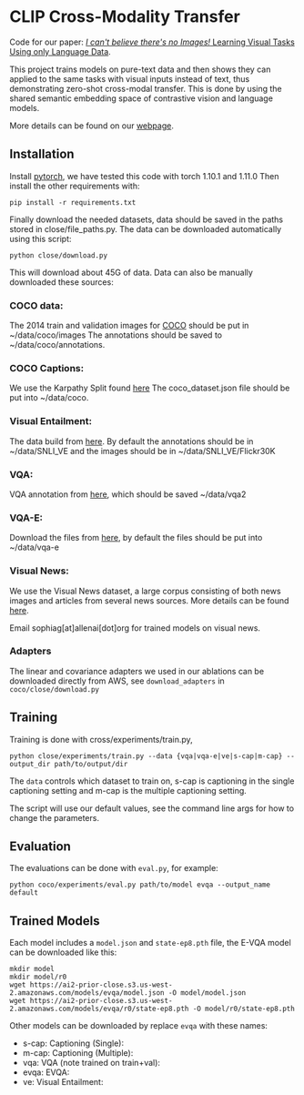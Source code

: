 # CLIP Cross-Modality Transfer
Code for our paper: [*I can't believe there's no Images!* Learning Visual Tasks Using only Language Data](https://arxiv.org/abs/2211.09778).

This project trains models on pure-text data and then shows they can applied to the same tasks
with visual inputs instead of text, thus demonstrating zero-shot cross-modal transfer.
This is done by using the shared semantic embedding space of contrastive vision and language models.

More details can be found on our [webpage](https://prior.allenai.org/projects/close).

## Installation
Install [pytorch](https://pytorch.org/), we have tested this code with torch 1.10.1 and 1.11.0
Then install the other requirements with:

```
pip install -r requirements.txt
```

Finally download the needed datasets, data should be saved in the paths stored in close/file_paths.py.
The data can be downloaded automatically using this script:

```
python close/download.py
```

This will download about 45G of data. Data can also be manually downloaded these sources:

### COCO data:
The 2014 train and validation images for [COCO](https://cocodataset.org/#download) should be put in ~/data/coco/images
The annotations should be saved to ~/data/coco/annotations.

### COCO Captions:
We use the Karpathy Split found [here](http://cs.stanford.edu/people/karpathy/deepimagesent/caption_datasets.zip)
The coco_dataset.json file should be put into ~/data/coco.

### Visual Entailment:
The data build from [here](https://github.com/necla-ml/SNLI-VE).
By default the annotations should be in ~/data/SNLI_VE 
and the images should be in ~/data/SNLI_VE/Flickr30K

### VQA:
VQA annotation from [here](https://visualqa.org/download.html), which should be saved ~/data/vqa2

### VQA-E:
Download the files from [here](https://github.com/liqing-ustc/VQA-E),
by default the files should be put into ~/data/vqa-e

### Visual News:
We use the Visual News dataset, a large corpus consisting of both news images and articles from several news sources. More details can be found [here](https://github.com/FuxiaoLiu/VisualNews-Repository).

Email sophiag[at]allenai[dot]org for trained models on visual news.

### Adapters 
The linear and covariance adapters we used in our ablations can be downloaded directly from
AWS, see `download_adapters` in `coco/close/download.py` 


## Training
Training is done with cross/experiments/train.py,

``
python close/experiments/train.py --data {vqa|vqa-e|ve|s-cap|m-cap} --output_dir path/to/output/dir
``

The `data` controls which dataset to train on, s-cap is captioning in the single captioning
setting and m-cap is the multiple captioning setting.

The script will use our default values, see the command line args for how to change the 
parameters.  

## Evaluation
The evaluations can be done with `eval.py`, for example:

```
python coco/experiments/eval.py path/to/model evqa --output_name default 
```

## Trained Models
Each model includes a `model.json` and `state-ep8.pth` file, the E-VQA model can be downloaded like this:

```
mkdir model
mkdir model/r0
wget https://ai2-prior-close.s3.us-west-2.amazonaws.com/models/evqa/model.json -O model/model.json
wget https://ai2-prior-close.s3.us-west-2.amazonaws.com/models/evqa/r0/state-ep8.pth -O model/r0/state-ep8.pth
```

Other models can be downloaded by replace `evqa` with these names:

- s-cap: Captioning (Single): 
- m-cap: Captioning (Multiple): 
- vqa: VQA (note trained on train+val):
- evqa: EVQA:
- ve: Visual Entailment:

